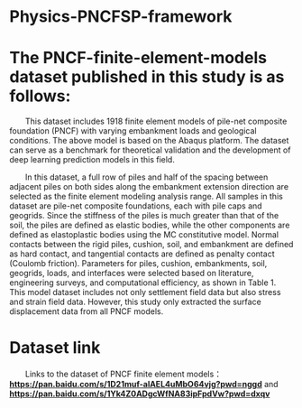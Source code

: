 # Physics-PNCFSP-framework

# The PNCF-finite-element-models dataset published in this study is as follows:
&ensp;&ensp;&ensp;&ensp;This dataset includes 1918 finite element models of pile-net composite foundation (PNCF) with varying embankment loads and geological conditions. The above model is based on the Abaqus platform. The dataset can serve as a benchmark for theoretical validation and the development of deep learning prediction models in this field.

&ensp;&ensp;&ensp;&ensp;In this dataset, a full row of piles and half of the spacing between adjacent piles on both sides along the embankment extension direction are selected as the finite element modeling analysis range. All samples in this dataset are pile-net composite foundations, each with pile caps and geogrids. Since the stiffness of the piles is much greater than that of the soil, the piles are defined as elastic bodies, while the other components are defined as elastoplastic bodies using the MC constitutive model. Normal contacts between the rigid piles, cushion, soil, and embankment are defined as hard contact, and tangential contacts are defined as penalty contact (Coulomb friction). Parameters for piles, cushion, embankments, soil, geogrids, loads, and interfaces were selected based on literature, engineering surveys, and computational efficiency, as shown in Table 1.
This model dataset includes not only settlement field data but also stress and strain field data. However, this study only extracted the surface displacement data from all PNCF models. 


# Dataset link


&ensp;&ensp;&ensp;&ensp;Links to the dataset of PNCF finite element models：**https://pan.baidu.com/s/1D21muf-alAEL4uMbO64vjg?pwd=nggd** and **https://pan.baidu.com/s/1Yk4Z0ADgcWfNA83ipFpdVw?pwd=dxqv**
